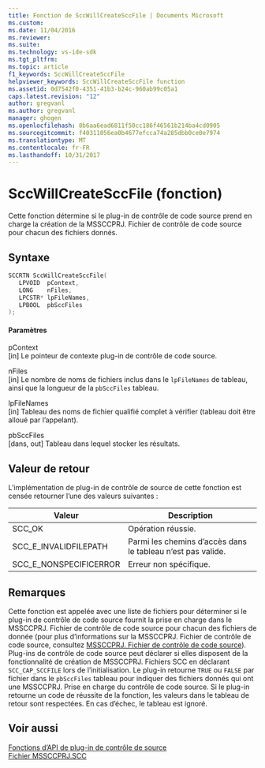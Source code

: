```yaml
---
title: Fonction de SccWillCreateSccFile | Documents Microsoft
ms.custom: 
ms.date: 11/04/2016
ms.reviewer: 
ms.suite: 
ms.technology: vs-ide-sdk
ms.tgt_pltfrm: 
ms.topic: article
f1_keywords: SccWillCreateSccFile
helpviewer_keywords: SccWillCreateSccFile function
ms.assetid: 0d7542f0-4351-41b3-b24c-960ab99c05a1
caps.latest.revision: "12"
author: gregvanl
ms.author: gregvanl
manager: ghogen
ms.openlocfilehash: 8b6aa6ead6811f50cc186f46561b214ba4cd0905
ms.sourcegitcommit: f40311056ea0b4677efcca74a285dbb0ce0e7974
ms.translationtype: MT
ms.contentlocale: fr-FR
ms.lasthandoff: 10/31/2017
---
```

# <a name="sccwillcreatesccfile-function"></a>SccWillCreateSccFile (fonction)
Cette fonction détermine si le plug-in de contrôle de code source prend en charge la création de la MSSCCPRJ. Fichier de contrôle de code source pour chacun des fichiers donnés.  
  
## <a name="syntax"></a>Syntaxe  
  
```cpp  
SCCRTN SccWillCreateSccFile(  
   LPVOID  pContext,  
   LONG    nFiles,  
   LPCSTR* lpFileNames,  
   LPBOOL  pbSccFiles  
);  
```  
  
#### <a name="parameters"></a>Paramètres  
 pContext  
 [in] Le pointeur de contexte plug-in de contrôle de code source.  
  
 nFiles  
 [in] Le nombre de noms de fichiers inclus dans le `lpFileNames` de tableau, ainsi que la longueur de la `pbSccFiles` tableau.  
  
 lpFileNames  
 [in] Tableau des noms de fichier qualifié complet à vérifier (tableau doit être alloué par l’appelant).  
  
 pbSccFiles  
 [dans, out] Tableau dans lequel stocker les résultats.  
  
## <a name="return-value"></a>Valeur de retour  
 L’implémentation de plug-in de contrôle de source de cette fonction est censée retourner l’une des valeurs suivantes :  
  
|Valeur|Description|  
|-----------|-----------------|  
|SCC_OK|Opération réussie.|  
|SCC_E_INVALIDFILEPATH|Parmi les chemins d’accès dans le tableau n’est pas valide.|  
|SCC_E_NONSPECIFICERROR|Erreur non spécifique.|  
  
## <a name="remarks"></a>Remarques  
 Cette fonction est appelée avec une liste de fichiers pour déterminer si le plug-in de contrôle de code source fournit la prise en charge dans le MSSCCPRJ. Fichier de contrôle de code source pour chacun des fichiers de donnée (pour plus d’informations sur la MSSCCPRJ. Fichier de contrôle de code source, consultez [MSSCCPRJ. Fichier de contrôle de code source](../extensibility/mssccprj-scc-file.md)). Plug-ins de contrôle de code source peut déclarer si elles disposent de la fonctionnalité de création de MSSCCPRJ. Fichiers SCC en déclarant `SCC_CAP_SCCFILE` lors de l’initialisation. Le plug-in retourne `TRUE` ou `FALSE` par fichier dans le `pbSccFiles` tableau pour indiquer des fichiers donnés qui ont une MSSCCPRJ. Prise en charge du contrôle de code source. Si le plug-in retourne un code de réussite de la fonction, les valeurs dans le tableau de retour sont respectées. En cas d’échec, le tableau est ignoré.  
  
## <a name="see-also"></a>Voir aussi  
 [Fonctions d’API de plug-in de contrôle de source](../extensibility/source-control-plug-in-api-functions.md)   
 [Fichier MSSCCPRJ.SCC](../extensibility/mssccprj-scc-file.md)